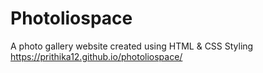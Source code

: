 # Photoliospace
A photo gallery website created using HTML & CSS Styling 
https://prithika12.github.io/photoliospace/ 
